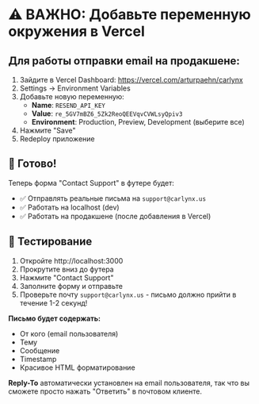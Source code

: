 # ⚠️ ВАЖНО: Добавьте переменную окружения в Vercel

## Для работы отправки email на продакшене:

1. Зайдите в Vercel Dashboard: https://vercel.com/arturpaehn/carlynx
2. Settings → Environment Variables
3. Добавьте новую переменную:
   - **Name**: `RESEND_API_KEY`
   - **Value**: `re_5GV7mBZ6_5Zk2ReoQEEVqvCVWLsyQpiv3`
   - **Environment**: Production, Preview, Development (выберите все)
4. Нажмите "Save"
5. Redeploy приложение

## 🎯 Готово!

Теперь форма "Contact Support" в футере будет:
- ✅ Отправлять реальные письма на `support@carlynx.us`
- ✅ Работать на localhost (dev)
- ✅ Работать на продакшене (после добавления в Vercel)

## 📧 Тестирование

1. Откройте http://localhost:3000
2. Прокрутите вниз до футера
3. Нажмите "Contact Support"
4. Заполните форму и отправьте
5. Проверьте почту `support@carlynx.us` - письмо должно прийти в течение 1-2 секунд!

**Письмо будет содержать:**
- От кого (email пользователя)
- Тему
- Сообщение
- Timestamp
- Красивое HTML форматирование

**Reply-To** автоматически установлен на email пользователя, так что вы сможете просто нажать "Ответить" в почтовом клиенте.
